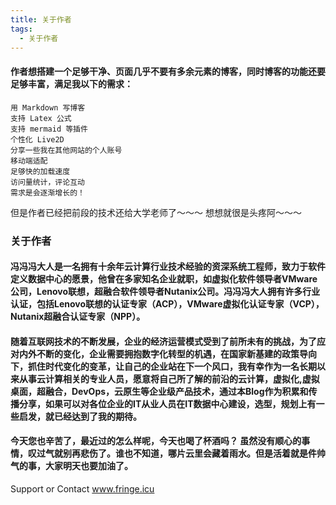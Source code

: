 ```yaml
---
title: 关于作者
tags:
  - 关于作者
---
```


#### 作者想搭建一个足够干净、页面几乎不要有多余元素的博客，同时博客的功能还要足够丰富，满足我以下的需求：

    用 Markdown 写博客
    支持 Latex 公式
    支持 mermaid 等插件
    个性化 Live2D
    分享一些我在其他网站的个人账号
    移动端适配
    足够快的加载速度
    访问量统计，评论互动
    需求是会逐渐增长的！
    
但是作者已经把前段的技术还给大学老师了～～～ 想想就很是头疼阿～～～

### 关于作者
#### 冯冯冯大人是一名拥有十余年云计算行业技术经验的资深系统工程师，致力于软件定义数据中心的愿景，他曾在多家知名企业就职，如虚拟化软件领导者VMware公司，Lenovo联想，超融合软件领导者Nutanix公司。冯冯冯大人拥有许多行业认证，包括Lenovo联想的认证专家（ACP），VMware虚拟化认证专家（VCP），Nutanix超融合认证专家（NPP）。
#### 随着互联网技术的不断发展，企业的经济运营模式受到了前所未有的挑战，为了应对内外不断的变化，企业需要拥抱数字化转型的机遇，在国家新基建的政策导向下，抓住时代变化的变革，让自己的企业站在下一个风口，我有幸作为一名长期以来从事云计算相关的专业人员，愿意将自己所了解的前沿的云计算，虚拟化,虚拟桌面，超融合，DevOps，云原生等企业级产品技术，通过本Blog作为积累和传播分享，如果可以对各位企业的IT从业人员在IT数据中心建设，选型，规划上有一些启发，就已经达到了我的期待。

#### 今天您也辛苦了，最近过的怎么样呢，今天也喝了杯酒吗？ 虽然没有顺心的事情，叹过气就别再悲伤了。谁也不知道，哪片云里会藏着雨水。但是活着就是件帅气的事，大家明天也要加油了。</br>

Support or Contact
www.fringe.icu
